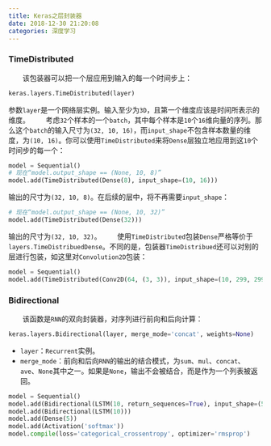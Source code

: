 ```yaml
---
title: Keras之层封装器
date: 2018-12-30 21:20:08
categories: 深度学习
---
```

### TimeDistributed

&emsp;&emsp;该包装器可以把一个层应用到输入的每一个时间步上：

``` python
keras.layers.TimeDistributed(layer)
```

参数`layer`是一个网络层实例。输入至少为`3D`，且第一个维度应该是时间所表示的维度。
&emsp;&emsp;考虑`32`个样本的一个`batch`，其中每个样本是`10`个`16`维向量的序列。那么这个`batch`的输入尺寸为`(32, 10, 16)`，而`input_shape`不包含样本数量的维度，为`(10, 16)`。你可以使用`TimeDistributed`来将`Dense`层独立地应用到这`10`个时间步的每一个：

``` python
model = Sequential()
# 现在“model.output_shape == (None, 10, 8)”
model.add(TimeDistributed(Dense(8), input_shape=(10, 16)))
```

输出的尺寸为`(32, 10, 8)`。在后续的层中，将不再需要`input_shape`：

``` python
# 现在“model.output_shape == (None, 10, 32)”
model.add(TimeDistributed(Dense(32)))
```

输出的尺寸为`(32, 10, 32)`。
&emsp;&emsp;使用`TimeDistributed`包装`Dense`严格等价于`layers.TimeDistribuedDense`。不同的是，包装器`TimeDistribued`还可以对别的层进行包装，如这里对`Convolution2D`包装：

``` python
model = Sequential()
model.add(TimeDistributed(Conv2D(64, (3, 3)), input_shape=(10, 299, 299, 3)))
```

### Bidirectional

&emsp;&emsp;该函数是`RNN`的双向封装器，对序列进行前向和后向计算：

``` python
keras.layers.Bidirectional(layer, merge_mode='concat', weights=None)
```

- `layer`：`Recurrent`实例。
- `merge_mode`：前向和后向`RNN`的输出的结合模式，为`sum`、`mul`、`concat`、`ave`、`None`其中之一。如果是`None`，输出不会被结合，而是作为一个列表被返回。

``` python
model = Sequential()
model.add(Bidirectional(LSTM(10, return_sequences=True), input_shape=(5, 10)))
model.add(Bidirectional(LSTM(10)))
model.add(Dense(5))
model.add(Activation('softmax'))
model.compile(loss='categorical_crossentropy', optimizer='rmsprop')
```